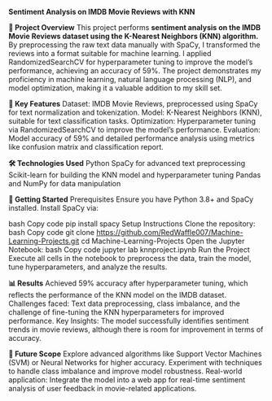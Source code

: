 **Sentiment Analysis on IMDB Movie Reviews with KNN**

__🌟 Project Overview__
This project performs **sentiment analysis on the IMDB Movie Reviews dataset using the K-Nearest Neighbors (KNN) algorithm.** By preprocessing the raw text data manually with SpaCy, I transformed the reviews into a format suitable for machine learning. I applied RandomizedSearchCV for hyperparameter tuning to improve the model’s performance, achieving an accuracy of 59%.
The project demonstrates my proficiency in machine learning, natural language processing (NLP), and model optimization, making it a valuable addition to my skill set.

__🔑 Key Features__
Dataset: IMDB Movie Reviews, preprocessed using SpaCy for text normalization and tokenization.
Model: K-Nearest Neighbors (KNN), suitable for text classification tasks.
Optimization: Hyperparameter tuning via RandomizedSearchCV to improve the model’s performance.
Evaluation: Model accuracy of 59% and detailed performance analysis using metrics like confusion matrix and classification report.

__🛠️ Technologies Used__
Python
SpaCy for advanced text preprocessing
Scikit-learn for building the KNN model and hyperparameter tuning
Pandas and NumPy for data manipulation

__🚀 Getting Started__
Prerequisites
Ensure you have Python 3.8+ and SpaCy installed. Install SpaCy via:

bash
Copy code
pip install spacy
Setup Instructions
Clone the repository:
bash
Copy code
git clone https://github.com/RedWaffle007/Machine-Learning-Projects.git
cd Machine-Learning-Projects
Open the Jupyter Notebook:
bash
Copy code
jupyter lab knnproject.ipynb
Run the Project
Execute all cells in the notebook to preprocess the data, train the model, tune hyperparameters, and analyze the results.

__📊 Results__
Achieved 59% accuracy after hyperparameter tuning, which reflects the performance of the KNN model on the IMDB dataset.
Challenges faced: Text data preprocessing, class imbalance, and the challenge of fine-tuning the KNN hyperparameters for improved performance.
Key Insights: The model successfully identifies sentiment trends in movie reviews, although there is room for improvement in terms of accuracy.

__🎯 Future Scope__
Explore advanced algorithms like Support Vector Machines (SVM) or Neural Networks for higher accuracy.
Experiment with techniques to handle class imbalance and improve model robustness.
Real-world application: Integrate the model into a web app for real-time sentiment analysis of user feedback in movie-related applications.
